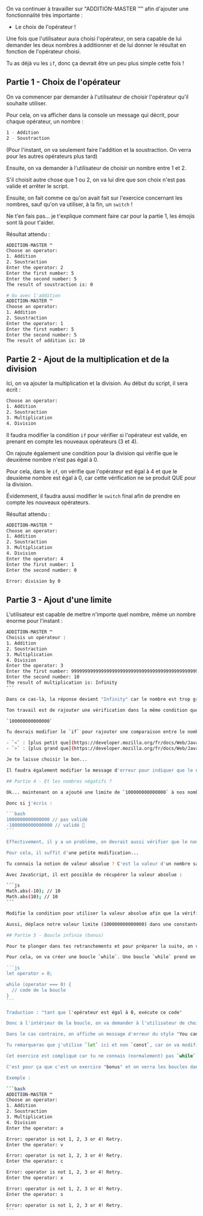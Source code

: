 On va continuer à travailler sur "ADDITION-MASTER ™️" afin d'ajouter une fonctionnalité très importante :

- Le choix de l'opérateur !

Une fois que l'utilisateur aura choisi l'opérateur, on sera capable de lui demander les deux nombres à additionner et de lui donner le résultat en fonction de l'opérateur choisi.

Tu as déjà vu les `if`, donc ça devrait être un peu plus simple cette fois !

## Partie 1 - Choix de l'opérateur

On va commencer par demander à l'utilisateur de choisir l'opérateur qu'il souhaite utiliser.

Pour cela, on va afficher dans la console un message qui décrit, pour chaque opérateur, un nombre :

```bash
1 - Addition
2 - Soustraction
```

(Pour l'instant, on va seulement faire l'addition et la soustraction. On verra pour les autres opérateurs plus tard)

Ensuite, on va demander à l'utilisateur de choisir un nombre entre 1 et 2.

S'il choisit autre chose que 1 ou 2, on va lui dire que son choix n'est pas valide et arrêter le script.

Ensuite, on fait comme ce qu'on avait fait sur l'exercice concernant les nombres, sauf qu'on va utiliser, à la fin, un `switch` !

Ne t'en fais pas... je t'explique comment faire car pour la partie 1, les émojis sont là pour t'aider.

Résultat attendu :

```bash
ADDITION-MASTER ™️
Choose an operator:
1. Addition
2. Soustraction
Enter the operator: 2
Enter the first number: 5
Enter the second number: 5
The result of soustraction is: 0

# Ou avec l'addition
ADDITION-MASTER ™️
Choose an operator:
1. Addition
2. Soustraction
Enter the operator: 1
Enter the first number: 5
Enter the second number: 5
The result of addition is: 10
```

## Partie 2 - Ajout de la multiplication et de la division

Ici, on va ajouter la multiplication et la division. Au début du script, il sera écrit :

```bash
Choose an operator:
1. Addition
2. Soustraction
3. Multiplication
4. Division
```

Il faudra modifier la condition `if` pour vérifier si l'opérateur est valide, en prenant en compte les nouveaux opérateurs (3 et 4).

On rajoute également une condition pour la division qui vérifie que le deuxième nombre n'est pas égal à 0.

Pour cela, dans le `if`, on vérifie que l'opérateur est égal à 4 et que le deuxième nombre est égal à 0, car cette vérification ne se produit QUE pour la division.

Évidemment, il faudra aussi modifier le `switch` final afin de prendre en compte les nouveaux opérateurs.

Résultat attendu :

```bash
ADDITION-MASTER ™️
Choose an operator:
1. Addition
2. Soustraction
3. Multiplication
4. Division
Enter the operator: 4
Enter the first number: 1
Enter the second number: 0

Error: division by 0
```

## Partie 3 - Ajout d'une limite

L'utilisateur est capable de mettre n'importe quel nombre, même un nombre énorme pour l'instant :

````bash
ADDITION-MASTER ™️
Choisis un opérateur :
1. Addition
2. Soustraction
3. Multiplication
4. Division
Enter the operator: 3
Enter the first number: 999999999999999999999999999999999999999999999999999999999999999999999999999999999999999999999999999999999999999999999999999999999999999999999999999999999999999999999999999999999999999999999999999999999999999999999999999999999999999999999999999999999999999999999999999999999999999999999999999999999999999999999999999999999999999999999999999999999999999999
Enter the second number: 10
The result of multiplication is: Infinity
```

Dans ce cas-là, la réponse devient "Infinity" car le nombre est trop grand pour être stocké dans une variable.

Ton travail est de rajouter une vérification dans la même condition que `Number.isNaN` pour vérifier que le nombre est plus petit que :

`100000000000000`

Tu devrais modifier le `if` pour rajouter une comparaison entre le nombre et le chiffre ci-dessus. Pour cela, il faut utiliser les opérateurs de comparaison `<` et `>` qui signifient :

- `<` : [plus petit que](https://developer.mozilla.org/fr/docs/Web/JavaScript/Reference/Op%C3%A9rateurs/Less_than)
- `>` : [plus grand que](https://developer.mozilla.org/fr/docs/Web/JavaScript/Reference/Op%C3%A9rateurs/Greater_than)

Je te laisse choisir le bon...

Il faudra également modifier le message d'erreur pour indiquer que le nombre est invalide ou qu'il est plus grand que le nombre inscrit ci-dessus.

## Partie 4 - Et les nombres négatifs ?

Ok... maintenant on a ajouté une limite de `100000000000000` à nos nombres positifs !

Donc si j'écris :

```bash
1000000000000000 // pas validé
-1000000000000000 // validé 🤔
```

Effectivement, il y a un problème, on devrait aussi vérifier que le nombre est plus grand que `-100000000000000` !

Pour cela, il suffit d'une petite modification...

Tu connais la notion de valeur absolue ? C'est la valeur d'un nombre sans prendre en compte le signe.

Avec JavaScript, il est possible de récupérer la valeur absolue :

```js
Math.abs(-10); // 10
Math.abs(10); // 10
```

Modifie la condition pour utiliser la valeur absolue afin que la vérification fonctionne aussi avec les nombres négatifs.

Aussi, déplace notre valeur limite (100000000000000) dans une constantes afin de ne pas dupliquer le code plusieurs et pouvoir facilement le changer.

## Partie 5 - Boucle infinie (bonus)

Pour te plonger dans tes retranchements et pour préparer la suite, on va utiliser une boucle `while` pour te demander de manière infinie quel opérateur tu veux utiliser.

Pour cela, on va créer une boucle `while`. Une boucle `while` prend en paramètre une condition et exécute le code à l'intérieur de la boucle tant que la condition est vraie.

```js
let operator = 0;

while (operator === 0) {
  // code de la boucle
}
```

Traduction : "tant que l'opérateur est égal à 0, exécute ce code"

Donc à l'intérieur de la boucle, on va demander à l'utilisateur de choisir un opérateur et de le stocker dans la variable `operator`, uniquement si l'opérateur est égal à 1, 2, 3 ou 4 !

Dans le cas contraire, on affiche un message d'erreur du style "You can only choose 1, 2, 3 or 4" et on redemande à l'utilisateur de choisir un opérateur, car tant que la variable `operator` n'est pas assignée à un nombre valide, la boucle continue de s'exécuter.

Tu remarqueras que j'utilise `let` ici et non `const`, car on va modifier la valeur de `operator` dans la boucle.

Cet exercice est compliqué car tu ne connais (normalement) pas `while`. Tu vas devoir chercher sur internet comment ça fonctionne et comment l'utiliser.

C'est pour ça que c'est un exercice "bonus" et on verra les boucles dans la suite.

Exemple :

```bash
ADDITION-MASTER ™️
Choose an operator:
1. Addition
2. Soustraction
3. Multiplication
4. Division
Enter the operator: a

Error: operator is not 1, 2, 3 or 4! Retry.
Enter the operator: v

Error: operator is not 1, 2, 3 or 4! Retry.
Enter the operator: c

Error: operator is not 1, 2, 3 or 4! Retry.
Enter the operator: x

Error: operator is not 1, 2, 3 or 4! Retry.
Enter the operator: s

Error: operator is not 1, 2, 3 or 4! Retry.
```
````
